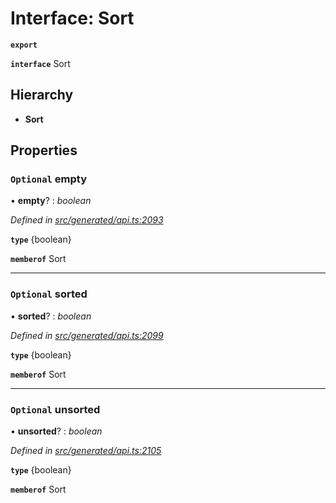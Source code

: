 # Interface: Sort

**`export`** 

**`interface`** Sort

## Hierarchy

* **Sort**

## Properties

### `Optional` empty

• **empty**? : *boolean*

*Defined in [src/generated/api.ts:2093](https://github.com/mailslurp/mailslurp-client-ts-js/blob/6b83217/src/generated/api.ts#L2093)*

**`type`** {boolean}

**`memberof`** Sort

___

### `Optional` sorted

• **sorted**? : *boolean*

*Defined in [src/generated/api.ts:2099](https://github.com/mailslurp/mailslurp-client-ts-js/blob/6b83217/src/generated/api.ts#L2099)*

**`type`** {boolean}

**`memberof`** Sort

___

### `Optional` unsorted

• **unsorted**? : *boolean*

*Defined in [src/generated/api.ts:2105](https://github.com/mailslurp/mailslurp-client-ts-js/blob/6b83217/src/generated/api.ts#L2105)*

**`type`** {boolean}

**`memberof`** Sort

